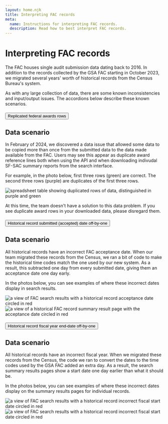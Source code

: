 ```yaml
---
layout: home.njk
title: Interpreting FAC records
meta:
  name: Instructions for interpreting FAC records.
  description: Read how to best interpret FAC records.
---
```


# Interpreting FAC records

The FAC houses single audit submission data dating back to 2016. In addition to the records collected by the GSA FAC starting in October 2023, we migrated several years' worth of historical records from the Census Bureau's system.

As with any large collection of data, there are some known inconsistencies and input/output issues. The accordions below describe these known scenarios.

<div class="usa-accordion usa-accordion--bordered">
  <h4 class="usa-accordion__heading">
    <button
      type="button"
      class="usa-accordion__button"
      aria-expanded="false"
      aria-controls="replicated-rows"
    >
    Replicated federal awards rows
    </button>
  </h4>
  <div id="replicated-rows" class="usa-accordion__content usa-prose">

## Data scenario

In February of 2024, we discovered a data issue that allowed some data to be copied more than once from the submitted data to the data made available from the FAC. Users may see this appear as duplicate award reference lines both when using the API and when downloading indivudal SF-SAC summary reports from the search interface.

For example, in the photo below, first three rows (green) are correct. The second three rows (purple) are  duplicates of the first three rows.

<img src="{{ config.baseUrl }}assets/img/data/duplicatedatarows.png" alt="spreadsheet table showing duplicated rows of data, distinguished in purple and green"/>

At this time, the team doesn't have a solution to this data problem. If you see duplicate award rows in your downloaded data, please disregard them.

</div>

<div class="usa-accordion usa-accordion--bordered">
  <h4 class="usa-accordion__heading">
    <button
      type="button"
      class="usa-accordion__button"
      aria-expanded="false"
      aria-controls="historical-accepted-date"
    >
    Historical record submitted (accepted) date off-by-one
    </button>
  </h4>
  <div id="historical-accepted-date" class="usa-accordion__content usa-prose">

## Data scenario

All historical records have an incorrect FAC acceptance date. When our team migrated these records from the Census, we ran a bit of code to make the historical time codes match the one used by our new system. As a result, this subtracted one day from every submitted date, giving them an acceptance date one day early.

In the photos below, you can see examples of where these incorrect dates display in search results.

<img src="{{ config.baseUrl }}assets/img/data/acceptancedate_01.png" alt="a view of FAC search results with a historical record acceptance date circled in red"/>

<img src="{{ config.baseUrl }}assets/img/data/acceptancedate_02.png" alt="a view of a historical FAC record summary result page with the acceptance date circled in red"/>

</div>

<div class="usa-accordion usa-accordion--bordered">
  <h4 class="usa-accordion__heading">
    <button
      type="button"
      class="usa-accordion__button"
      aria-expanded="false"
      aria-controls="historical-fiscal-end"
    >
    Historical record fiscal year end-date off-by-one
    </button>
  </h4>
  <div id="historical-fiscal-end" class="usa-accordion__content usa-prose">

## Data scenario

All historical records have an incorrect fiscal year. When we migrated these records from the Census, the code we ran to convert the dates to the time codes used by the GSA FAC added an extra day. As a result, the search summary results pages show a start date one day earlier than what it should be.

In the photos below, you can see examples of where these incorrect dates display on the summary results pages for individual records.

<img src="{{ config.baseUrl }}assets/img/data/fiscalstart_01.png" alt="a view of FAC search results with a historical record incorrect fiscal start date circled in red"/>

<img src="{{ config.baseUrl }}assets/img/data/fiscalstart_02.png" alt="a view of FAC search results with a historical record incorrect fiscal start date circled in red"/>

</div>